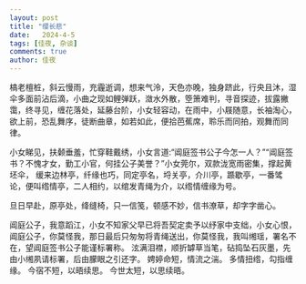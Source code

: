 ```yaml
---
layout: post
title: "缨长悲"
date:   2024-4-5
tags: [佳夜, 杂谈]
comments: true
author: 佳夜
---
```



槁老檀桩，斜云慢雨，充霾逝调，想来气泠，天色亦晚，独身跻此，行央且沐，湿伞多面前沾后滴，小曲之现如鲤弹跃，潋水外散，箜箫难判，寻音探迹，拔露撇霭，终寻见，缠花落处，延藤台阶，小女轻容动，在雨中，小屐随意，长袖淘心，欲上前，恐乱舞序，徒断曲章，如若如此，便拾芭蕉席，聆乐而同拍，观舞而同律。

小女睇见，扶颡垂羞，忙穿鞋戴绣，小女言道:“阊庭签书公子今怎一人？”“阊庭签书？不愧才女，勤工小官，何挂公子美誉？”小女莞尔，双款泷宽雨密集，撑起黄坯伞，  缓来边林亭，纤缘也巧，同定亭名，埒关亭，介川亭，踬歇亭，一番骘论，便叫绺情亭，二人相约，以绾发青绳为介，以绺情缠缘为号。

旦日早赴，原亭处，绛缝椅，只一信笺，顿感不妙，信书潦草，却字字凿心。

阊庭公子，我意蹈江，小女不知家父早已将吾契定卖予以纾家中支绌，小女心恨，阊庭公子，你莫怪我，那日最后只匆匆将青绳送出，你莫怪我，我叫缃瑶，署名不在，望阊庭签书公子能谨标署称。 泫满泪襟，顺折罅草当笔，砧捣坠石灰墨，先由小缃夙请标署，后由朦眼之引还字。 娉婷命短，情流之湍。 多情扭绺，勾指缠缘。 今宿不短，以晤续思。 今世太短，以思续晤。
